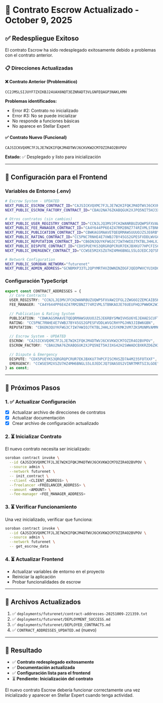 # 🔄 Contrato Escrow Actualizado - October 9, 2025

## ✅ Redespliegue Exitoso

El contrato Escrow ha sido redesplegado exitosamente debido a problemas con el contrato anterior.

### 📋 Direcciones Actualizadas

#### ❌ Contrato Anterior (Problemático)
```
CC2JMSLSIJUYF7ZXIKBJ24UAX6NQT3EZNRADT3VLGNFEQAGP3NAKLKMH
```
**Problemas identificados:**
- Error #2: Contrato no inicializado
- Error #3: No se puede inicializar
- No responde a funciones básicas
- No aparece en Stellar Expert

#### ✅ Contrato Nuevo (Funcional)
```
CAJSICKVQXMC7FJLJE7W2KIFQKJM4DTWVJ6CKVKW2CM7OZIR4O2BVPOV
```
**Estado:** ✅ Desplegado y listo para inicialización

---

## 🔧 Configuración para el Frontend

### Variables de Entorno (.env)
```bash
# Escrow System - UPDATED
NEXT_PUBLIC_ESCROW_CONTRACT_ID="CAJSICKVQXMC7FJLJE7W2KIFQKJM4DTWVJ6CKVKW2CM7OZIR4O2BVPOV"
NEXT_PUBLIC_ESCROW_FACTORY_CONTRACT_ID="CBAU2NA76ZKABQGUK2XJPQ5NIT5HJ3XG42H2SWWADCBXKRZD6ZH35UTF"

# Otros contratos (sin cambios)
NEXT_PUBLIC_USER_REGISTRY_CONTRACT_ID="CCNJLJQ3MVJFCH2WANRBUZUQWP5FXVAW2IFGL2ZWG6O2ZEMCAIB5KDBZ"
NEXT_PUBLIC_FEE_MANAGER_CONTRACT_ID="CA4Y644PP6E4Z47RM2BNZ774RIVMLSTBNKAOJE76UEUFHQJPWWOK2WIJ"
NEXT_PUBLIC_PUBLICATION_CONTRACT_ID="CBWKAGSMAAVETQEQRMAWSUUUOJZSJE6RBYSMWIVHSU6YEJEHAESCUFT3"
NEXT_PUBLIC_RATING_CONTRACT_ID="CC5PNC7RNHE4E7VWBJ7BY45GS2GPESFVDDLWVGCRHYPGJHN3JIBW6GBN"
NEXT_PUBLIC_REPUTATION_CONTRACT_ID="CB6DN3QUYKFWG3C7IW7HWIOJTKTBLJHHLXJSYKMK3VM7ZKSMUNMVAMM6"
NEXT_PUBLIC_DISPUTE_CONTRACT_ID="CDX5PUEYKS3QRGRQPCRUR7EKJBXKU77HPCFISCMXSZD7A4M235FOTXXF"
NEXT_PUBLIC_EMERGENCY_CONTRACT_ID="CCWSE5M2XSZU7HZ4MH6BNGLS5LOJEDCJQ7SNASOS2VINRTMRTSI3LGOE"

# Network Configuration
NEXT_PUBLIC_SOROBAN_NETWORK="futurenet"
NEXT_PUBLIC_ADMIN_ADDRESS="GCNBMXP33TL2QPYMRTHVZOWNINZOGFJQEOPWVCYU3XDGOCH3TICREXLM"
```

### Configuración TypeScript
```typescript
export const CONTRACT_ADDRESSES = {
  // Core Contracts
  USER_REGISTRY: "CCNJLJQ3MVJFCH2WANRBUZUQWP5FXVAW2IFGL2ZWG6O2ZEMCAIB5KDBZ",
  FEE_MANAGER: "CA4Y644PP6E4Z47RM2BNZ774RIVMLSTBNKAOJE76UEUFHQJPWWOK2WIJ",
  
  // Publication & Rating System
  PUBLICATION: "CBWKAGSMAAVETQEQRMAWSUUUOJZSJE6RBYSMWIVHSU6YEJEHAESCUFT3",
  RATING: "CC5PNC7RNHE4E7VWBJ7BY45GS2GPESFVDDLWVGCRHYPGJHN3JIBW6GBN",
  REPUTATION: "CB6DN3QUYKFWG3C7IW7HWIOJTKTBLJHHLXJSYKMK3VM7ZKSMUNMVAMM6",
  
  // Escrow System - UPDATED
  ESCROW: "CAJSICKVQXMC7FJLJE7W2KIFQKJM4DTWVJ6CKVKW2CM7OZIR4O2BVPOV",
  ESCROW_FACTORY: "CBAU2NA76ZKABQGUK2XJPQ5NIT5HJ3XG42H2SWWADCBXKRZD6ZH35UTF",
  
  // Dispute & Emergency
  DISPUTE: "CDX5PUEYKS3QRGRQPCRUR7EKJBXKU77HPCFISCMXSZD7A4M235FOTXXF",
  EMERGENCY: "CCWSE5M2XSZU7HZ4MH6BNGLS5LOJEDCJQ7SNASOS2VINRTMRTSI3LGOE",
} as const;
```

---

## 🚀 Próximos Pasos

### 1. ✅ Actualizar Configuración
- [x] Actualizar archivo de direcciones de contratos
- [x] Actualizar documentación
- [x] Crear archivo de configuración actualizado

### 2. ⏳ Inicializar Contrato
El nuevo contrato necesita ser inicializado:
```bash
soroban contract invoke \
  --id CAJSICKVQXMC7FJLJE7W2KIFQKJM4DTWVJ6CKVKW2CM7OZIR4O2BVPOV \
  --source admin \
  --network futurenet \
  -- init_contract \
  --client <CLIENT_ADDRESS> \
  --freelancer <FREELANCER_ADDRESS> \
  --amount <AMOUNT> \
  --fee-manager <FEE_MANAGER_ADDRESS>
```

### 3. ⏳ Verificar Funcionamiento
Una vez inicializado, verificar que funciona:
```bash
soroban contract invoke \
  --id CAJSICKVQXMC7FJLJE7W2KIFQKJM4DTWVJ6CKVKW2CM7OZIR4O2BVPOV \
  --source admin \
  --network futurenet \
  -- get_escrow_data
```

### 4. ⏳ Actualizar Frontend
- Actualizar variables de entorno en el proyecto
- Reiniciar la aplicación
- Probar funcionalidades de escrow

---

## 📝 Archivos Actualizados

1. ✅ `deployments/futurenet/contract-addresses-20251009-221359.txt`
2. ✅ `deployments/futurenet/DEPLOYMENT_SUCCESS.md`
3. ✅ `deployments/futurenet/DEPLOYED_CONTRACTS.md`
4. ✅ `CONTRACT_ADDRESSES_UPDATED.md` (nuevo)

---

## 🎯 Resultado

- ✅ **Contrato redesplegado exitosamente**
- ✅ **Documentación actualizada**
- ✅ **Configuración lista para el frontend**
- ⏳ **Pendiente: Inicialización del contrato**

El nuevo contrato Escrow debería funcionar correctamente una vez inicializado y aparecer en Stellar Expert cuando tenga actividad.
